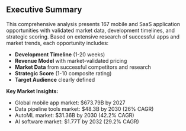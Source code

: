 ## Executive Summary

This comprehensive analysis presents 167 mobile and SaaS application opportunities with validated market data, development timelines, and strategic scoring. Based on extensive research of successful apps and market trends, each opportunity includes:

- **Development Timeline** (1-20 weeks)
- **Revenue Model** with market-validated pricing
- **Market Data** from successful competitors and research
- **Strategic Score** (1-10 composite rating)
- **Target Audience** clearly defined

**Key Market Insights:**
- Global mobile app market: $673.79B by 2027
- Data pipeline tools market: $48.3B by 2030 (26% CAGR)
- AutoML market: $31.36B by 2030 (42.2% CAGR)
- AI software market: $1.77T by 2032 (29.2% CAGR)

